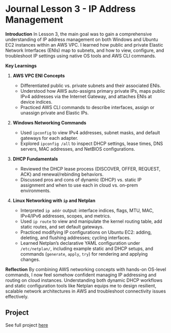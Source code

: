 # Journal Lesson 3 - IP Address Management

**Introduction**
In Lesson 3, the main goal was to gain a comprehensive understanding of IP address management on both Windows and Ubuntu EC2 instances within an AWS VPC. I learned how public and private Elastic Network Interfaces (ENIs) map to subnets, and how to view, configure, and troubleshoot IP settings using native OS tools and AWS CLI commands.

**Key Learnings**

1. **AWS VPC ENI Concepts**
   - Differentiated public vs. private subnets and their associated ENIs.
   - Understood how AWS auto-assigns primary private IPs, maps public IPv4 addresses via the Internet Gateway, and attaches ENIs at device indices.
   - Practiced AWS CLI commands to describe interfaces, assign or unassign private and Elastic IPs.

2. **Windows Networking Commands**
   - Used `ipconfig` to view IPv4 addresses, subnet masks, and default gateways for each adapter.
   - Explored `ipconfig /all` to inspect DHCP settings, lease times, DNS servers, MAC addresses, and NetBIOS configurations.

3. **DHCP Fundamentals**
   - Reviewed the DHCP lease process (DISCOVER, OFFER, REQUEST, ACK) and renewal/rebinding behaviors.
   - Discussed pros and cons of dynamic (DHCP) vs. static IP assignment and when to use each in cloud vs. on-prem environments.

4. **Linux Networking with `ip` and Netplan**
   - Interpreted `ip addr` output: interface indices, flags, MTU, MAC, IPv4/IPv6 addresses, scopes, and metrics.
   - Used `ip route` to view and manipulate the kernel routing table, add static routes, and set default gateways.
   - Practiced modifying IP configurations on Ubuntu EC2: adding, deleting, and flushing addresses; cycling interfaces.
   - Learned Netplan’s declarative YAML configuration under `/etc/netplan/`, including example static and DHCP setups, and commands (`generate`, `apply`, `try`) for rendering and applying changes.

**Reflection**
By combining AWS networking concepts with hands-on OS-level commands, I now feel somehow confident managing IP addressing and routing on cloud instances. Understanding both dynamic DHCP workflows and static configuration tools like Netplan equips me to design resilient, scalable network architectures in AWS and troubleshoot connectivity issues effectively.

## Project

See full project [here](../../projects/ip-address-management/README.md)